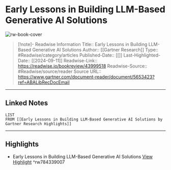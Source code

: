 # Early Lessons in Building LLM-Based Generative AI Solutions

![rw-book-cover](https://readwise-assets.s3.amazonaws.com/static/images/article3.5c705a01b476.png)
<br>
>[!note]- Readwise Information
>Title:: Early Lessons in Building LLM-Based Generative AI Solutions
>Author:: [[Gartner Research]]
>Type:: #Readwise/category/articles
>Published-Date:: [[]]
>Last-Highlighted-Date:: [[2024-09-11]]
>Readwise-Link:: https://readwise.io/bookreview/43999518
>Readwise-Source:: #Readwise/source/reader
>Source URL:: https://www.gartner.com/document-reader/document/5653423?ref=ABALibRecDocEmail
--- 

## Linked Notes
```dataview
LIST
FROM [[Early Lessons in Building LLM-Based Generative AI Solutions by Gartner Research Highlights]]
```

---

## Highlights
- Early Lessons in Building LLM-Based Generative AI Solutions [View Highlight](https://readwise.io/open/784339007) ^rw784339007
